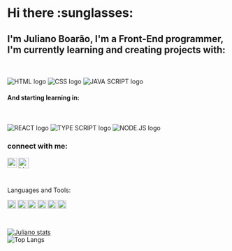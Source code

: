  <h1> Hi there :sunglasses:</h1>

<h2> I'm Juliano Boarão, I'm a Front-End programmer, I'm currently learning and creating projects with:</h2>
<br>
<br>

<img src="https://img.shields.io/badge/HTML5-E34F26?style=for-the-badge&logo=html5&logoColor=white" alt="HTML logo" />
<img src="https://img.shields.io/badge/CSS3-1572B6?style=for-the-badge&logo=css3&logoColor=white" alt="CSS logo" />
<img src="https://img.shields.io/badge/JavaScript-F7DF1E?style=for-the-badge&logo=javascript&logoColor=black" alt="JAVA SCRIPT logo" />

<h4> And starting learning in:</h4>
<br>
<br>

<img src="https://img.shields.io/badge/React-20232A?style=for-the-badge&logo=react&logoColor=61DAFB" alt="REACT logo" />
<img src="https://img.shields.io/badge/TypeScript-007ACC?style=for-the-badge&logo=typescript&logoColor=white" alt="TYPE SCRIPT logo" />
<img src="https://img.shields.io/badge/Node.js-43853D?style=for-the-badge&logo=node.js&logoColor=white" alt="NODE.JS logo" />

### connect with me:
<p>
<a href="https://www.instagram.com/julianoboarao?igsh=MXYzZjR3eGdzM3d0cg==">
<img align="left" width="22px" src="https://raw.githubusercontent.com/dheereshagrwal/colored-icons/1656f82b5b9a31968ab033db39768b4d0ffaf872/public/icons/instagram/instagram.svg"  alt="INSTAGRAM icone" />
</a>
<a href="https://www.linkedin.com/in/juliano-boar%C3%A3o-9593a8304/">
<img align="left" width="24px" src="https://raw.githubusercontent.com/dheereshagrwal/colored-icons/1656f82b5b9a31968ab033db39768b4d0ffaf872/public/icons/linkedin/linkedin.svg"  alt="LINKEDIN icone"/>
</a>
</p> <br><br>

<p align"left"><br>
Languages and Tools:  
</p>

<img align="left" height="20px" src="https://raw.githubusercontent.com/dheereshagrwal/colored-icons/1656f82b5b9a31968ab033db39768b4d0ffaf872/public/icons/html/html.svg" alt="HTML" />
<img align="left" height="20px" src="https://raw.githubusercontent.com/dheereshagrwal/colored-icons/1656f82b5b9a31968ab033db39768b4d0ffaf872/public/icons/css/css.svg" alt="CSS" />
<img align="left" height="20px" src="https://raw.githubusercontent.com/dheereshagrwal/colored-icons/1656f82b5b9a31968ab033db39768b4d0ffaf872/public/icons/js/js.svg" alt="JAVA SCRIPT" />
<img align="left" height="20px" src="https://raw.githubusercontent.com/dheereshagrwal/colored-icons/1656f82b5b9a31968ab033db39768b4d0ffaf872/public/icons/react-native/react-native.svg" alt="REACT" />
<img align="left" height="20px" src="https://raw.githubusercontent.com/dheereshagrwal/colored-icons/1656f82b5b9a31968ab033db39768b4d0ffaf872/public/icons/ts/ts.svg" alt="TYPE SCRIPT" />
<img align="left" height="20px" src="https://raw.githubusercontent.com/dheereshagrwal/colored-icons/1656f82b5b9a31968ab033db39768b4d0ffaf872/public/icons/nodejs/nodejs.svg" alt="NODE.JS" />
<br>
<br>
<br>

[![Juliano stats](https://github-readme-stats.vercel.app/api?username=jboaraocwb)](https://github.com/anuraghazra/github-readme-stats)<br>
![Top Langs](https://github-readme-stats.vercel.app/api/top-langs/?username=jboaraocwb&size_weight=0.5&count_weight=0.5)








